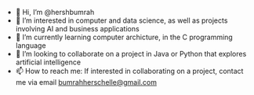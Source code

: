 - 👋 Hi, I’m @hershbumrah
- 👀 I’m interested in computer and data science, as well as projects involving AI and business applications
- 🌱 I’m currently learning computer archicture, in the C programming language
- 💞️ I’m looking to collaborate on a project in Java or Python that explores artificial intelligence
- 📫 How to reach me: If interested in collaborating on a project, contact me via email bumrahherschelle@gmail.com

<!---
hershbumrah/hershbumrah is a ✨ special ✨ repository because its `README.md` (this file) appears on your GitHub profile.
You can click the Preview link to take a look at your changes.
--->
